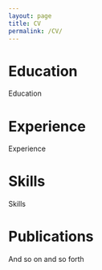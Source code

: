 ```yaml
---
layout: page
title: CV
permalink: /CV/
---
```

# Education
Education
# Experience
Experience
# Skills
Skills
# Publications
And so on and so forth
